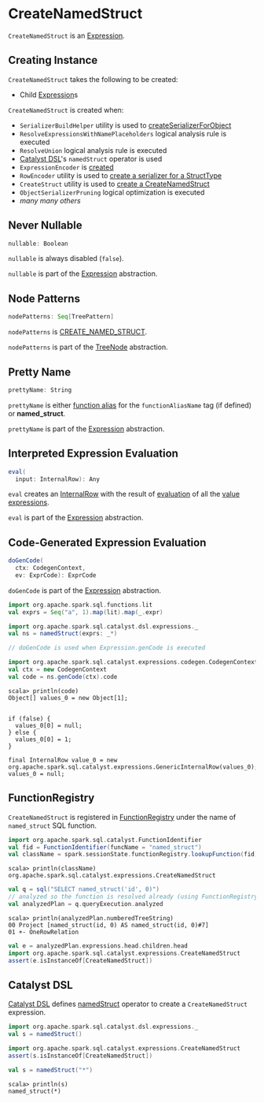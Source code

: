 # CreateNamedStruct

`CreateNamedStruct` is an [Expression](Expression.md).

## Creating Instance

`CreateNamedStruct` takes the following to be created:

* <span id="children"> Child [Expression](Expression.md)s

`CreateNamedStruct` is created when:

* `SerializerBuildHelper` utility is used to [createSerializerForObject](../SerializerBuildHelper.md#createSerializerForObject)
* `ResolveExpressionsWithNamePlaceholders` logical analysis rule is executed
* `ResolveUnion` logical analysis rule is executed
* [Catalyst DSL](../catalyst-dsl/index.md)'s `namedStruct` operator is used
* `ExpressionEncoder` is [created](../ExpressionEncoder.md#serializer)
* `RowEncoder` utility is used to [create a serializer for a StructType](../RowEncoder.md#serializerFor)
* `CreateStruct` utility is used to [create a CreateNamedStruct](CreateStruct.md#apply)
* `ObjectSerializerPruning` logical optimization is executed
* _many many others_

## <span id="nullable"> Never Nullable

```scala
nullable: Boolean
```

`nullable` is always disabled (`false`).

`nullable` is part of the [Expression](Expression.md#nullable) abstraction.

## <span id="nodePatterns"> Node Patterns

```scala
nodePatterns: Seq[TreePattern]
```

`nodePatterns` is [CREATE_NAMED_STRUCT](../catalyst/TreePattern.md#CREATE_NAMED_STRUCT).

`nodePatterns` is part of the [TreeNode](../catalyst/TreeNode.md#nodePatterns) abstraction.

## <span id="prettyName"> Pretty Name

```scala
prettyName: String
```

`prettyName` is either [function alias](../catalyst/TreeNode.md#getTagValue) for the `functionAliasName` tag (if defined) or **named_struct**.

`prettyName` is part of the [Expression](Expression.md#prettyName) abstraction.

## <span id="eval"> Interpreted Expression Evaluation

```scala
eval(
  input: InternalRow): Any
```

`eval` creates an [InternalRow](../InternalRow.md) with the result of [evaluation](Expression.md#eval) of all the [value expressions](#valExprs).

`eval` is part of the [Expression](Expression.md#eval) abstraction.

## <span id="doGenCode"> Code-Generated Expression Evaluation

```scala
doGenCode(
  ctx: CodegenContext,
  ev: ExprCode): ExprCode
```

`doGenCode` is part of the [Expression](Expression.md#doGenCode) abstraction.

```scala
import org.apache.spark.sql.functions.lit
val exprs = Seq("a", 1).map(lit).map(_.expr)

import org.apache.spark.sql.catalyst.dsl.expressions._
val ns = namedStruct(exprs: _*)

// doGenCode is used when Expression.genCode is executed

import org.apache.spark.sql.catalyst.expressions.codegen.CodegenContext
val ctx = new CodegenContext
val code = ns.genCode(ctx).code
```

```text
scala> println(code)
Object[] values_0 = new Object[1];


if (false) {
  values_0[0] = null;
} else {
  values_0[0] = 1;
}

final InternalRow value_0 = new org.apache.spark.sql.catalyst.expressions.GenericInternalRow(values_0);
values_0 = null;
```

## <span id="FunctionRegistry"> FunctionRegistry

`CreateNamedStruct` is registered in [FunctionRegistry](../FunctionRegistry.md#expressions) under the name of `named_struct` SQL function.

```scala
import org.apache.spark.sql.catalyst.FunctionIdentifier
val fid = FunctionIdentifier(funcName = "named_struct")
val className = spark.sessionState.functionRegistry.lookupFunction(fid).get.getClassName
```

```text
scala> println(className)
org.apache.spark.sql.catalyst.expressions.CreateNamedStruct
```

```scala
val q = sql("SELECT named_struct('id', 0)")
// analyzed so the function is resolved already (using FunctionRegistry)
val analyzedPlan = q.queryExecution.analyzed
```

```text
scala> println(analyzedPlan.numberedTreeString)
00 Project [named_struct(id, 0) AS named_struct(id, 0)#7]
01 +- OneRowRelation
```

```scala
val e = analyzedPlan.expressions.head.children.head
import org.apache.spark.sql.catalyst.expressions.CreateNamedStruct
assert(e.isInstanceOf[CreateNamedStruct])
```

## Catalyst DSL

[Catalyst DSL](../catalyst-dsl/index.md) defines [namedStruct](../catalyst-dsl/index.md#expressions) operator to create a `CreateNamedStruct` expression.

```scala
import org.apache.spark.sql.catalyst.dsl.expressions._
val s = namedStruct()

import org.apache.spark.sql.catalyst.expressions.CreateNamedStruct
assert(s.isInstanceOf[CreateNamedStruct])

val s = namedStruct("*")
```

```text
scala> println(s)
named_struct(*)
```
